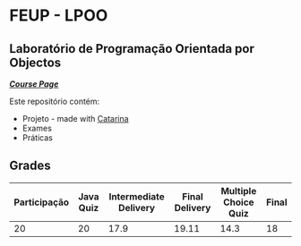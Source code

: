 # FEUP - LPOO

## Laboratório de Programação Orientada por Objectos


[***Course Page***](https://sigarra.up.pt/feup/pt/ucurr_geral.ficha_uc_view?pv_ocorrencia_id=436442)

Este repositório contém:
- Projeto - made with [Catarina](https://github.com/catarina03)
- Exames
- Práticas

## Grades

| Participação | Java Quiz | Intermediate Delivery | Final Delivery | Multiple Choice Quiz | Final | 
|---|---|---|---|---|---|
| 20 | 20 | 17.9 | 19.11 | 14.3 | 18 |
